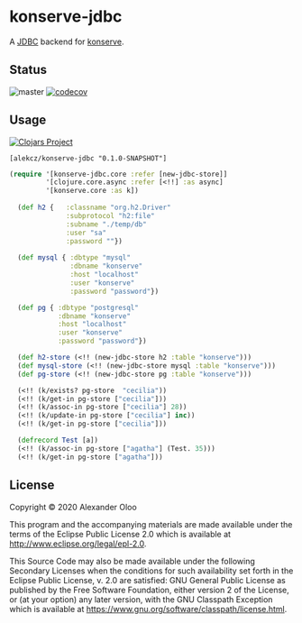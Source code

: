 # konserve-jdbc

A [JDBC](https://github.com/clojure/java.jdbc) backend for [konserve](https://github.com/replikativ/konserve). 

## Status

![master](https://github.com/alekcz/konserve-jdbc/workflows/master/badge.svg) [![codecov](https://codecov.io/gh/alekcz/konserve-jdbc/branch/master/graph/badge.svg)](https://codecov.io/gh/alekcz/konserve-jdbc) 

## Usage

[![Clojars Project](https://img.shields.io/clojars/v/alekcz/konserve-jdbc.svg)](https://clojars.org/alekcz/konserve-jdbc)

`[alekcz/konserve-jdbc "0.1.0-SNAPSHOT"]`

```clojure
(require '[konserve-jdbc.core :refer [new-jdbc-store]]
         '[clojure.core.async :refer [<!!] :as async]
         '[konserve.core :as k])
  
  (def h2 {   :classname "org.h2.Driver"
              :subprotocol "h2:file"
              :subname "./temp/db"
              :user "sa"
              :password ""})
  
  (def mysql { :dbtype "mysql"
               :dbname "konserve"
               :host "localhost"
               :user "konserve"
               :password "password"})

  (def pg { :dbtype "postgresql"
            :dbname "konserve"
            :host "localhost"
            :user "konserve"
            :password "password"})

  (def h2-store (<!! (new-jdbc-store h2 :table "konserve")))
  (def mysql-store (<!! (new-jdbc-store mysql :table "konserve")))
  (def pg-store (<!! (new-jdbc-store pg :table "konserve")))

  (<!! (k/exists? pg-store  "cecilia"))
  (<!! (k/get-in pg-store ["cecilia"]))
  (<!! (k/assoc-in pg-store ["cecilia"] 28))
  (<!! (k/update-in pg-store ["cecilia"] inc))
  (<!! (k/get-in pg-store ["cecilia"]))

  (defrecord Test [a])
  (<!! (k/assoc-in pg-store ["agatha"] (Test. 35)))
  (<!! (k/get-in pg-store ["agatha"]))
```

## License

Copyright © 2020 Alexander Oloo

This program and the accompanying materials are made available under the
terms of the Eclipse Public License 2.0 which is available at
http://www.eclipse.org/legal/epl-2.0.

This Source Code may also be made available under the following Secondary
Licenses when the conditions for such availability set forth in the Eclipse
Public License, v. 2.0 are satisfied: GNU General Public License as published by
the Free Software Foundation, either version 2 of the License, or (at your
option) any later version, with the GNU Classpath Exception which is available
at https://www.gnu.org/software/classpath/license.html.
